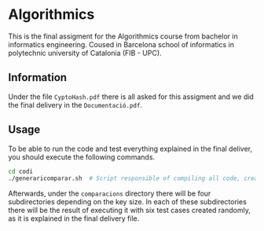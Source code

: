 # Algorithmics

This is the final assigment for the Algorithmics course from bachelor in informatics engineering. Coused in Barcelona school of informatics in polytechnic university of Catalonia (FIB - UPC).

## Information

Under the file `CyptoHash.pdf` there is all asked for this assigment and we did the final delivery in the `Documentació.pdf`.

## Usage

To be able to run the code and test everything explained in the final deliver, you should execute the following commands.

```bash
cd codi
./generaricomparar.sh  # Script responsible of compiling all code, create all the test cases and execute everything
````

Afterwards, under the `comparacions` directory there will be four subdirectories depending on the key size. In each of these subdirectories there will be the result of executing it with six test cases created randomly, as it is explained in the final delivery file.
